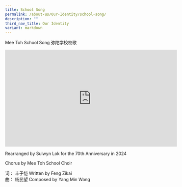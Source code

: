 ```yaml
---
title: School Song
permalink: /about-us/Our-Identity/school-song/
description: ""
third_nav_title: Our Identity
variant: markdown
---
```

Mee Toh School Song 弥陀学校校歌


<iframe allowfullscreen="" allow="accelerometer; autoplay; clipboard-write; encrypted-media; gyroscope; picture-in-picture; web-share" frameborder="0" title="YouTube video player" src="https://www.youtube.com/embed/d16tpE_efGw?si=Ql9l4_BeCaOi4Vjq" height="315" width="560"></iframe>

Rearranged by Sulwyn Lok for the 70th Anniversary in 2024 

Chorus by Mee Toh School Choir

词： 丰子恺      Written by Feng Zikai 
<br>曲： 杨民望     Composed by Yang Min Wang